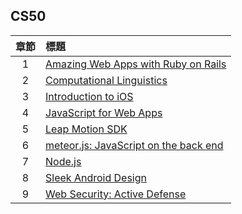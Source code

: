 ## CS50

|章節|標題|
|:---:|:---|
|1|[Amazing Web Apps with Ruby on Rails](https://github.com/ChengShaoChi/Learning-Note/blob/master/CS50/1_Amazing%20Web%20Apps%20with%20Ruby%20on%20Rails.md)|
|2|[Computational Linguistics](https://github.com/ChengShaoChi/Learning-Note/blob/master/CS50/2_Computational%20Linguistics.md)|
|3|[Introduction to iOS](https://github.com/ChengShaoChi/Learning-Note/blob/master/CS50/3_Introduction%20to%20iOS.md)|
|4|[JavaScript for Web Apps](https://github.com/ChengShaoChi/Learning-Note/blob/master/CS50/4_JavaScript%20for%20Web%20Apps.md)|
|5|[Leap Motion SDK](https://github.com/ChengShaoChi/Learning-Note/blob/master/CS50/5_Leap%20Motion%20SDK.md)|
|6|[meteor.js: JavaScript on the back end](https://github.com/ChengShaoChi/Learning-Note/blob/master/CS50/6_meteor.js:%20JavaScript%20on%20the%20back%20end.md)|
|7|[Node.js](https://github.com/ChengShaoChi/Learning-Note/blob/master/CS50/7_Node.js.md)|
|8|[Sleek Android Design](https://github.com/ChengShaoChi/Learning-Note/blob/master/CS50/8_Sleek%20Android%20Design.md)|
|9|[Web Security: Active Defense](https://github.com/ChengShaoChi/Learning-Note/blob/master/CS50/9_Web%20Security:%20Active%20Defense.md)|
